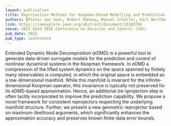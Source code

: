 ```yaml
---
layout: publication
title: Reprojection Methods for Koopman-Based Modelling and Prediction
authors: [Pieter van Goor, Robert Mahony, Manuel Schaller, Karl Worthmann]
link: https://ieeexplore.ieee.org/abstract/document/10383796
venue: 2023 62nd IEEE Conference on Decision and Control (CDC)
pub_date: 2023
pub_type: conference
---
```


Extended Dynamic Mode Decomposition (eDMD) is a powerful tool to generate data-driven surrogate models for the prediction and control of nonlinear dynamical systems in the Koopman framework. In eDMD a compression of the lifted system dynamics on the space spanned by finitely many observables is computed, in which the original space is embedded as a low-dimensional manifold. While this manifold is invariant for the infinite-dimensional Koopman operator, this invariance is typically not preserved for its eDMD-based approximation. Hence, an additional (re-)projection step is often tacitly incorporated to improve the prediction capability. We propose a novel framework for consistent reprojectors respecting the underlying manifold structure. Further, we present a new geometric reprojector based on maximum-likelihood arguments, which significantly enhances the approximation accuracy and preserves known finite-data error bounds.
